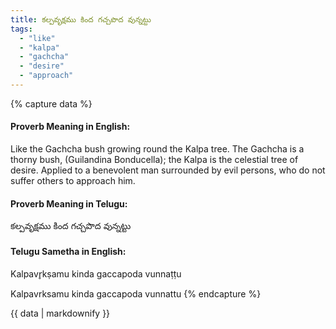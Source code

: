 ```yaml
---
title: కల్పవృక్షము కింద గచ్చపొద వున్నట్టు
tags:
  - "like"
  - "kalpa"
  - "gachcha"
  - "desire"
  - "approach"
---
```


{% capture data %}
#### Proverb Meaning in English:
Like the Gachcha bush growing round the Kalpa tree.
The Gachcha is a thorny bush, (Guilandina Bonducella); the Kalpa is the celestial tree of desire.
Applied to a benevolent man surrounded by evil persons, who do not suffer others to approach him.

#### Proverb Meaning in Telugu:
కల్పవృక్షము కింద గచ్చపొద వున్నట్టు

#### Telugu Sametha in English:
Kalpavr̥kṣamu kinda gaccapoda vunnaṭṭu

Kalpavrksamu kinda gaccapoda vunnattu
{% endcapture %}

{{ data | markdownify }}

